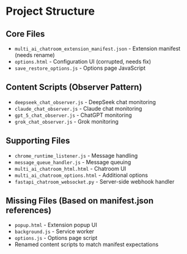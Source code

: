 # Project Structure

## Core Files
- `multi_ai_chatroom_extension_manifest.json` - Extension manifest (needs rename)
- `options.html` - Configuration UI (corrupted, needs fix)
- `save_restore_options.js` - Options page JavaScript

## Content Scripts (Observer Pattern)
- `deepseek_chat_observer.js` - DeepSeek chat monitoring
- `claude_chat_observer.js` - Claude chat monitoring  
- `gpt_5_chat_observer.js` - ChatGPT monitoring
- `grok_chat_observer.js` - Grok monitoring

## Supporting Files
- `chrome_runtime_listener.js` - Message handling
- `message_queue_handler.js` - Message queuing
- `multi_ai_chatroom_html.html` - Chatroom UI
- `multi_ai_chatroom_options.html` - Additional options
- `fastapi_chatroom_websocket.py` - Server-side webhook handler

## Missing Files (Based on manifest.json references)
- `popup.html` - Extension popup UI
- `background.js` - Service worker
- `options.js` - Options page script
- Renamed content scripts to match manifest expectations